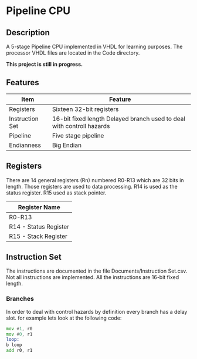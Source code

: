 # Pipeline CPU
## Description
A 5-stage Pipeline CPU implemented in VHDL for learning purposes.
The processor VHDL files are located in the Code directory.

**This project is still in progress.**
 
## Features
| Item | Feature |
| --- | --- |
| Registers | Sixteen 32-bit registers |
| Instruction Set | 16-bit fixed length Delayed branch used to deal with controll hazards|
| Pipeline | Five stage pipeline |
| Endianness | Big Endian |

## Registers
There are 14 general registers (Rn) numbered R0-R13 which are 32 bits in length.
Those registers are used to data processing. R14 is used as the status register. R15 used as stack pointer.

|Register Name|
| --- |
|R0-R13|
|R14 - Status Register|
|R15 - Stack Register|

## Instruction Set
The instructions are documented in the file Documents/Instruction Set.csv.
Not all instructions are implemented. All the instructions are 16-bit fixed length.

### Branches
In order to deal with control hazards by definition every branch has a delay slot.
for example lets look at the following code:
```asm
mov #1, r0
mov #0, r1
loop:
b loop
add r0, r1
```
